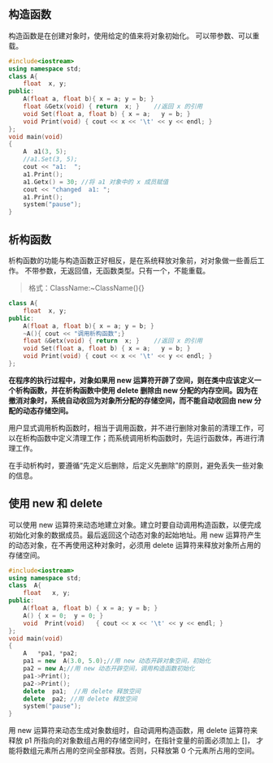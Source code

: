 ## 构造函数
构造函数是在创建对象时，使用给定的值来将对象初始化。
可以带参数、可以重载。
``` cpp
#include<iostream>
using namespace std;
class A{
	float  x, y;
public:
	A(float a, float b){ x = a; y = b; }
	float &Getx(void) { return  x; } 	//返回 x 的引用
	void Set(float a, float b) { x = a;   y = b; }
	void Print(void) { cout << x << '\t' << y << endl; }
};
void main(void)
{
	A  a1(3, 5);
	//a1.Set(3, 5);
	cout << "a1:  ";
	a1.Print();
	a1.Getx() = 30;	//将 a1 对象中的 x 成员赋值
	cout << "changed  a1: ";
	a1.Print();
	system("pause");
}
```

## 析构函数
析构函数的功能与构造函数正好相反，是在系统释放对象前，对对象做一些善后工作。
不带参数，无返回值，无函数类型。只有一个，不能重载。
> 格式：ClassName:~ClassName(){}

``` cpp
class A{
	float  x, y;
public:
	A(float a, float b){ x = a; y = b; }
	~A(){ cout << "调用析构函数";}
	float &Getx(void) { return  x; } 	//返回 x 的引用
	void Set(float a, float b) { x = a;   y = b; }
	void Print(void) { cout << x << '\t' << y << endl; }
};
```
**在程序的执行过程中，对象如果用 new 运算符开辟了空间，则在类中应该定义一个析构函数，并在析构函数中使用 delete 删除由 new 分配的内存空间。因为在撤消对象时，系统自动收回为对象所分配的存储空间，而不能自动收回由 new 分配的动态存储空间。**

用户显式调用析构函数时，相当于调用函数，并不进行删除对象前的清理工作，可以在析构函数中定义清理工作；而系统调用析构函数时，先运行函数体，再进行清理工作。

在手动析构时，要遵循“先定义后删除，后定义先删除”的原则，避免丢失一些对象的信息。

## 使用 new 和 delete
可以使用 new 运算符来动态地建立对象。建立时要自动调用构造函数，以便完成初始化对象的数据成员。最后返回这个动态对象的起始地址。用 new 运算符产生的动态对象，在不再使用这种对象时，必须用 delete 运算符来释放对象所占用的存储空间。
``` cpp
#include<iostream>
using namespace std;
class  A{
	float   x, y;
public:
	A(float a, float b)	{ x = a; y = b; }
	A()	{ x = 0;  y = 0; }
	void  Print(void)	{ cout << x << '\t' << y << endl; }
};
void main(void)
{
	A   *pa1, *pa2;
	pa1 = new  A(3.0, 5.0);//用 new 动态开辟对象空间，初始化
	pa2 = new A;//用 new 动态开辟空间，调用构造函数初始化
	pa1->Print();
	pa2->Print();
	delete  pa1;  //用 delete 释放空间
	delete  pa2; //用 delete 释放空间
	system("pause");
}
```
用 new 运算符来动态生成对象数组时，自动调用构造函数，用 delete 运算符来释放 p1 所指向的对象数组占用的存储空间时，在指针变量的前面必须加上 []， 才能将数组元素所占用的空间全部释放。否则，只释放第 0 个元素所占用的空间。
